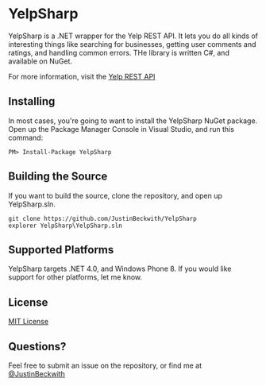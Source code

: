 # YelpSharp
YelpSharp is a .NET wrapper for the Yelp REST API.  It lets you do all kinds of interesting things like searching for businesses, getting user comments and ratings, and handling common errors.  THe library is written C#, and available on NuGet.  

For more information, visit the [Yelp REST API](http://www.yelp.com/developers/documentation/v2/overview)

## Installing 
In most cases, you're going to want to install the YelpSharp NuGet package.  Open up the Package Manager Console in Visual Studio, and run this command:

```
PM> Install-Package YelpSharp
```

## Building the Source
If you want to build the source, clone the repository, and open up YelpSharp.sln.  

```
git clone https://github.com/JustinBeckwith/YelpSharp
explorer YelpSharp\YelpSharp.sln
```

## Supported Platforms
YelpSharp targets .NET 4.0, and Windows Phone 8.  If you would like support for other platforms, let me know.  


## License
[MIT License](http://opensource.org/licenses/MIT)

## Questions?
Feel free to submit an issue on the repository, or find me at [@JustinBeckwith](http://twitter.com/JustinBeckwith)






